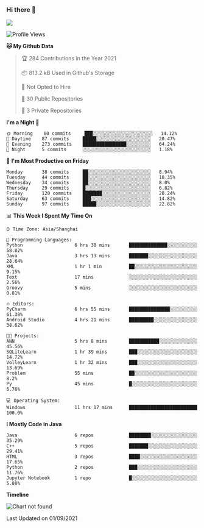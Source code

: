 ### Hi there 👋

<!--
**zhou-ning/zhou-ning** is a ✨ _special_ ✨ repository because its `README.md` (this file) appears on your GitHub profile.

Here are some ideas to get you started:

- 🔭 I’m currently working on ...
- 🌱 I’m currently learning ...
- 👯 I’m looking to collaborate on ...
- 🤔 I’m looking for help with ...
- 💬 Ask me about ...
- 📫 How to reach me: ...
- 😄 Pronouns: ...
- ⚡ Fun fact: ...
-->
![](https://github-readme-stats.vercel.app/api?username=zhou-ning)

<!--START_SECTION:waka-->
![Profile Views](http://img.shields.io/badge/Profile%20Views-0-blue)

**🐱 My Github Data** 

> 🏆 284 Contributions in the Year 2021
 > 
> 📦 813.2 kB Used in Github's Storage 
 > 
> 🚫 Not Opted to Hire
 > 
> 📜 30 Public Repositories 
 > 
> 🔑 3 Private Repositories  
 > 
**I'm a Night 🦉** 

```text
🌞 Morning    60 commits     ███░░░░░░░░░░░░░░░░░░░░░░   14.12% 
🌆 Daytime    87 commits     █████░░░░░░░░░░░░░░░░░░░░   20.47% 
🌃 Evening    273 commits    ████████████████░░░░░░░░░   64.24% 
🌙 Night      5 commits      ░░░░░░░░░░░░░░░░░░░░░░░░░   1.18%

```
📅 **I'm Most Productive on Friday** 

```text
Monday       38 commits     ██░░░░░░░░░░░░░░░░░░░░░░░   8.94% 
Tuesday      44 commits     ██░░░░░░░░░░░░░░░░░░░░░░░   10.35% 
Wednesday    34 commits     ██░░░░░░░░░░░░░░░░░░░░░░░   8.0% 
Thursday     29 commits     █░░░░░░░░░░░░░░░░░░░░░░░░   6.82% 
Friday       120 commits    ███████░░░░░░░░░░░░░░░░░░   28.24% 
Saturday     63 commits     ███░░░░░░░░░░░░░░░░░░░░░░   14.82% 
Sunday       97 commits     █████░░░░░░░░░░░░░░░░░░░░   22.82%

```


📊 **This Week I Spent My Time On** 

```text
⌚︎ Time Zone: Asia/Shanghai

💬 Programming Languages: 
Python                   6 hrs 38 mins       ██████████████░░░░░░░░░░░   58.82% 
Java                     3 hrs 13 mins       ███████░░░░░░░░░░░░░░░░░░   28.64% 
XML                      1 hr 1 min          ██░░░░░░░░░░░░░░░░░░░░░░░   9.15% 
Text                     17 mins             ░░░░░░░░░░░░░░░░░░░░░░░░░   2.56% 
Groovy                   5 mins              ░░░░░░░░░░░░░░░░░░░░░░░░░   0.81%

🔥 Editors: 
PyCharm                  6 hrs 55 mins       ███████████████░░░░░░░░░░   61.38% 
Android Studio           4 hrs 21 mins       █████████░░░░░░░░░░░░░░░░   38.62%

🐱‍💻 Projects: 
ANN                      5 hrs 8 mins        ███████████░░░░░░░░░░░░░░   45.56% 
SQLiteLearn              1 hr 39 mins        ███░░░░░░░░░░░░░░░░░░░░░░   14.72% 
VolleyLearn              1 hr 32 mins        ███░░░░░░░░░░░░░░░░░░░░░░   13.69% 
Problem                  55 mins             ██░░░░░░░░░░░░░░░░░░░░░░░   8.2% 
Py                       45 mins             █░░░░░░░░░░░░░░░░░░░░░░░░   6.76%

💻 Operating System: 
Windows                  11 hrs 17 mins      █████████████████████████   100.0%

```

**I Mostly Code in Java** 

```text
Java                     6 repos             ████████░░░░░░░░░░░░░░░░░   35.29% 
C++                      5 repos             ███████░░░░░░░░░░░░░░░░░░   29.41% 
HTML                     3 repos             ████░░░░░░░░░░░░░░░░░░░░░   17.65% 
Python                   2 repos             ███░░░░░░░░░░░░░░░░░░░░░░   11.76% 
Jupyter Notebook         1 repo              █░░░░░░░░░░░░░░░░░░░░░░░░   5.88%

```


**Timeline**

![Chart not found](https://raw.githubusercontent.com/zhou-ning/zhou-ning/main/charts/bar_graph.png) 


 Last Updated on 01/09/2021
<!--END_SECTION:waka-->
